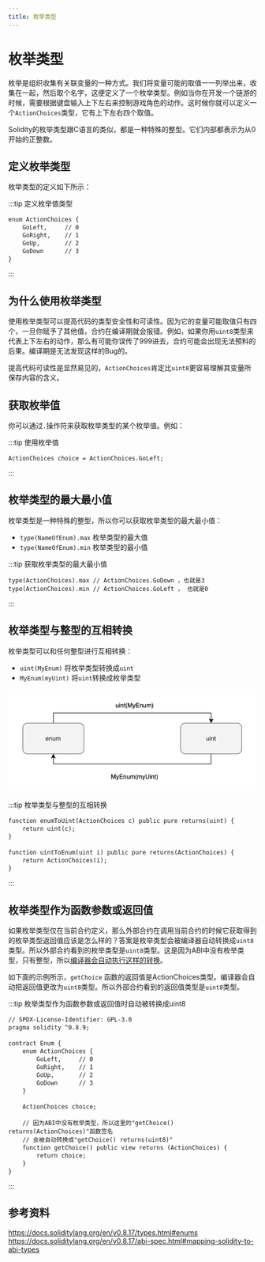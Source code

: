 ```yaml
---
title: 枚举类型 
---
```


# 枚举类型

枚举是组织收集有关联变量的一种方式。我们将变量可能的取值一一列举出来，收集在一起，然后取个名字，这便定义了一个枚举类型。例如当你在开发一个链游的时候，需要根据键盘输入上下左右来控制游戏角色的动作。这时候你就可以定义一个`ActionChoices`类型，它有上下左右四个取值。

Solidity的枚举类型跟C语言的类似，都是一种特殊的整型。它们内部都表示为从0开始的正整数。

## 定义枚举类型

枚举类型的定义如下所示：

:::tip 定义枚举值类型 
```solidity
enum ActionChoices { 
    GoLeft,     // 0
    GoRight,    // 1
    GoUp,       // 2
    GoDown      // 3
}
```
:::

## 为什么使用枚举类型

使用枚举类型可以提高代码的类型安全性和可读性。因为它的变量可能取值只有四个，一旦你赋予了其他值，合约在编译期就会报错。例如，如果你用`uint8`类型来代表上下左右的动作，那么有可能你误传了999进去，合约可能会出现无法预料的后果。编译期是无法发现这样的Bug的。

提高代码可读性是显然易见的，`ActionChoices`肯定比`uint8`更容易理解其变量所保存内容的含义。

## 获取枚举值

你可以通过`.`操作符来获取枚举类型的某个枚举值。例如：

:::tip 使用枚举值
```solidity
ActionChoices choice = ActionChoices.GoLeft;
```
:::

## 枚举类型的最大最小值

枚举类型是一种特殊的整型，所以你可以获取枚举类型的最大最小值：

- `type(NameOfEnum).max` 枚举类型的最大值
- `type(NameOfEnum).min` 枚举类型的最小值

:::tip 获取枚举类型的最大最小值
```solidity
type(ActionChoices).max // ActionChoices.GoDown ，也就是3
type(ActionChoices).min // ActionChoices.GoLeft ， 也就是0
```
:::

## 枚举类型与整型的互相转换

枚举类型可以和任何整型进行互相转换：

- `uint(MyEnum)` 将枚举类型转换成`uint`
- `MyEnum(myUint)` 将`uint`转换成枚举类型

![Untitled](assets/enum/Untitled.png)

:::tip 枚举类型与整型的互相转换
```solidity
function enumToUint(ActionChoices c) public pure returns(uint) {
    return uint(c);
}

function uintToEnum(uint i) public pure returns(ActionChoices) {
    return ActionChoices(i);
}
```
:::

## 枚举类型作为函数参数或返回值

如果枚举类型仅在当前合约定义，那么外部合约在调用当前合约的时候它获取得到的枚举类型返回值应该是怎么样的？答案是枚举类型会被编译器自动转换成`uint8`类型。所以外部合约看到的枚举类型是`uint8`类型。这是因为ABI中没有枚举类型，只有整型，所以[编译器会自动执行这样的转换](https://docs.soliditylang.org/en/v0.8.17/abi-spec.html#mapping-solidity-to-abi-types)。

如下面的示例所示，`getChoice` 函数的返回值是ActionChoices类型。编译器会自动把返回值更改为`uint8`类型。所以外部合约看到的返回值类型是`uint8`类型。

:::tip 枚举类型作为函数参数或返回值时自动被转换成uint8
```solidity
// SPDX-License-Identifier: GPL-3.0
pragma solidity ^0.8.9;

contract Enum {
    enum ActionChoices { 
        GoLeft,     // 0
        GoRight,    // 1
        GoUp,       // 2
        GoDown      // 3
    }

    ActionChoices choice;

    // 因为ABI中没有枚举类型，所以这里的"getChoice() returns(ActionChoices)"函数签名
    // 会被自动转换成"getChoice() returns(uint8)"
    function getChoice() public view returns (ActionChoices) {
        return choice;
    }
}
```
:::

## 参考资料

https://docs.soliditylang.org/en/v0.8.17/types.html#enums
https://docs.soliditylang.org/en/v0.8.17/abi-spec.html#mapping-solidity-to-abi-types